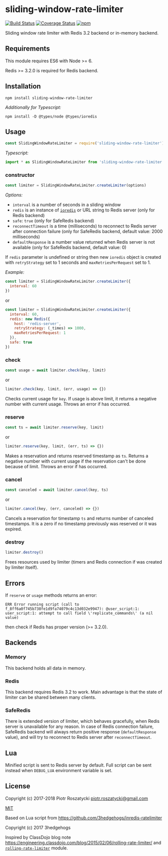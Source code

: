 # sliding-window-rate-limiter

<!-- markdownlint-disable MD013 -->
[![Build Status](https://secure.travis-ci.org/dex4er/js-sliding-window-rate-limiter.svg)](http://travis-ci.org/dex4er/js-sliding-window-rate-limiter) [![Coverage Status](https://coveralls.io/repos/github/dex4er/js-sliding-window-rate-limiter/badge.svg)](https://coveralls.io/github/dex4er/js-sliding-window-rate-limiter) [![npm](https://img.shields.io/npm/v/sliding-window-rate-limiter.svg)](https://www.npmjs.com/package/sliding-window-rate-limiter)
<!-- markdownlint-enable MD013 -->

Sliding window rate limiter with Redis 3.2 backend or in-memory backend.

## Requirements

This module requires ES6 with Node >= 6.

Redis >= 3.2.0 is required for Redis backend.

## Installation

```shell
npm install sliding-window-rate-limiter
```

_Additionally for Typescript:_

```shell
npm install -D @types/node @types/ioredis
```

## Usage

```js
const SlidingWindowRateLimiter = require('sliding-window-rate-limiter')
```

_Typescript:_

```ts
import * as SlidingWindowRateLimiter from 'sliding-window-rate-limiter'
```

### constructor

```js
const limiter = SlidingWindowRateLimiter.createLimiter(options)
```

_Options:_

* `interval` is a number of seconds in a sliding window
* `redis` is an instance of [`ioredis`](https://www.npmjs.com/package/ioredis)
  or URL string to Redis server (only for Redis backend)
* `safe`: `true` (only for SafeRedis backend)
* `reconnectTimeout` is a time (milliseconds) to reconnect to Redis server
  after connection failure (only for SafeRedis backend, default value: 2000
  milliseconds)
* `defaultResponse` is a number value returned when Redis server is not
  available (only for SafeRedis backend, default value: 0)

If `redis` parameter is undefined or string then new `ioredis` object is created
with `retryStrategy` set to 1 seconds and `maxRetriesPerRequest` set to 1.

_Example:_

```js
const limiter = SlidingWindowRateLimiter.createLimiter({
  interval: 60
})
```

or

```js
const limiter = SlidingWindowRateLimiter.createLimiter({
  interval: 60,
  redis: new Redis({
    host: 'redis-server',
    retryStrategy: (_times) => 1000,
    maxRetriesPerRequest: 1
  }),
  safe: true
})
```

### check

```js
const usage = await limiter.check(key, limit)
```

or

```js
limiter.check(key, limit, (err, usage) => {})
```

Checks current usage for `key`. If usage is above limit, it returns a negative
number with current usage. Throws an error if has occurred.

### reserve

```js
const ts = await limiter.reserve(key, limit)
```

or

```js
limiter.reserve(key, limit, (err, ts) => {})
```

Makes a reservation and returns reserved timestamp as `ts`. Returns a negative
number with current usage if the reservation can't be done because of limit.
Throws an error if has occurred.

### cancel

```js
const canceled = await limiter.cancel(key, ts)
```

or

```js
limiter.cancel(key, (err, canceled) => {})
```

Cancels a reservation for timestamp `ts` and returns number of canceled
timestamps. It is a zero if no timestamp previously was reserved or it was
expired.

### destroy

```js
limiter.destroy()
```

Frees resources used by limiter (timers and Redis connection if was created by
limiter itself).

## Errors

If `reserve` or `usage` methods returns an error:

<!-- markdownlint-disable MD013 -->

```console
ERR Error running script (call to f_8ff6a0f745b738fe1d9fa74079c4c13d032e9947): @user_script:1: user_script:1: attempt to call field \'replicate_commands\' (a nil value)
```

<!-- markdownlint-enable MD013 -->

then check if Redis has proper version (>= 3.2.0).

## Backends

### Memory

This backend holds all data in memory.

### Redis

This backend requires Redis 3.2 to work. Main advantage is that the state of
limiter can be shared between many clients.

### SafeRedis

There is extended version of limiter, which behaves gracefully, when Redis
server is unavailable for any reason. In case of Redis connection failure,
SafeRedis backend will always return positive response (`defaultResponse`
value), and will try to reconnect to Redis server after `reconnectTimeout`.

## Lua

Minified script is sent to Redis server by default. Full script can be sent
instead when `DEBUG_LUA` environment variable is set.

## License

Copyright (c) 2017-2018 Piotr Roszatycki <piotr.roszatycki@gmail.com>

[MIT](https://opensource.org/licenses/MIT)

Based on Lua script from <https://github.com/3hedgehogs/inredis-ratelimiter>

Copyright (c) 2017 3hedgehogs

Inspired by ClassDojo blog note
<https://engineering.classdojo.com/blog/2015/02/06/rolling-rate-limiter/> and
[`rolling-rate-limiter`](https://www.npmjs.com/package/rolling-rate-limiter)
module.
